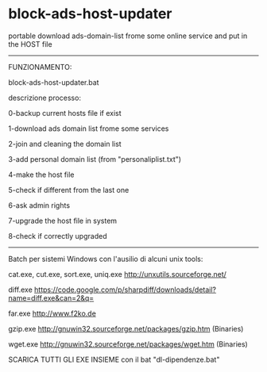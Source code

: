 # block-ads-host-updater
portable download ads-domain-list frome some online service and put in the HOST file

*************************************************************

FUNZIONAMENTO:

block-ads-host-updater.bat

descrizione processo:

0-backup current hosts file if exist

1-download ads domain list frome some services

2-join and cleaning the domain list

3-add personal domain list (from "personaliplist.txt")

4-make the host file

5-check if different from the last one

6-ask admin rights

7-upgrade the host file in system

8-check if correctly upgraded


*************************************************************

Batch per sistemi Windows con l'ausilio di alcuni unix tools:

cat.exe, cut.exe, sort.exe, uniq.exe
http://unxutils.sourceforge.net/

diff.exe
https://code.google.com/p/sharpdiff/downloads/detail?name=diff.exe&can=2&q=

far.exe
http://www.f2ko.de

gzip.exe
http://gnuwin32.sourceforge.net/packages/gzip.htm (Binaries)

wget.exe
http://gnuwin32.sourceforge.net/packages/wget.htm (Binaries)

SCARICA TUTTI GLI EXE INSIEME con il bat "dl-dipendenze.bat"
